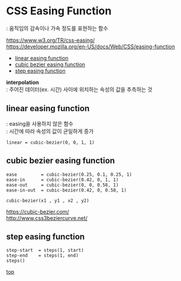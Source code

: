 # CSS Easing Function
: 움직임의 감속이나 가속 정도를 표현하는 함수   

https://www.w3.org/TR/css-easing/  
https://developer.mozilla.org/en-US/docs/Web/CSS/easing-function


- [linear easing function](#linear-easing-function)
- [cubic bezier easing function](#cubic-bezier-easing-function)
- [step easing function](#step-easing-function)


**interpolation**  
: 주어진 데이터(ex. 시간) 사이에 위치하는 속성의 값을 추측하는 것      



## linear easing function
: easing을 사용하지 않은 함수    
: 시간에 따라 속성의 값이 균일하게 증가


```
linear = cubic-bezier(0, 0, 1, 1)
```



## cubic bezier easing function

```
ease         = cubic-bezier(0.25, 0.1, 0.25, 1)
ease-in      = cubic-bezier(0.42, 0, 1, 1)
ease-out     = cubic-bezier(0, 0, 0.58, 1)
ease-in-out  = cubic-bezier(0.42, 0, 0.58, 1)

cubic-bezier(x1 , y1 , x2 , y2)
```


https://cubic-bezier.com/  
http://www.css3beziercurve.net/  



## step easing function

```
step-start  = steps(1, start)
step-end    = steps(1, end)
steps()
```



[top](#)
